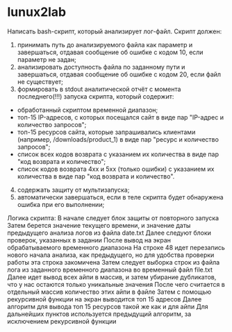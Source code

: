 # lunux2lab

Написать bash-скрипт, который анализирует лог-файл.
Скрипт должен:
1. принимать путь до анализируемого файла как параметр и завершаться, отдавая сообщение об ошибке с кодом 10, если параметр не задан;
2. анализировать доступность файла по заданному пути и завершаться, отдавая сообщение об ошибке с кодом 20, если файл не существует;
3. формировать в stdout аналитической отчёт с момента последнего(!!!) запуска скрипта, который содержит:
  - обработанный скриптом временной диапазон;
  - топ-15 IP-адресов, с которых посещался сайт в виде пар "IP-адрес и количество запросов";
  - топ-15 ресурсов сайта, которые запрашивались клиентами (например, /downloads/product_1) в виде пар "ресурс и количество запросов";
  - список всех кодов возврата с указанием их количества в виде пар "код возврата и количество";
  - список кодов возврата 4xx и 5xx (только ошибки) с указанием их количества в виде пар "код возврата и количество".
4. содержать защиту от мультизапуска;
5. автоматически завершаться, если в теле скрипта будет обнаружена ошибка при его выполнении;


Логика скрипта:
  	В начале следует блок защиты от повторного запуска
  Затем берется значение текущего времени, и значение даты предыдущего анализа логов из файла date.txt
  Далее следуют блоки проверок, указанных в задании
  После вывод на экран обрабатываемого временного диапазона
  На строке 48 идет перезапись нового начала анализа, как предыдущего, но для удобства проверки работы эта строка закомичена
  Затем следует выборка строк из файла лога из заданного временного диапазона во временный файл file.txt
  Далее идет вывод всех айпи в массив, и затем убирание дубликатов, что у нас остаются только уникальные значения
  После чего считается в отдельный массив количество этих айпи в файле
  Затем с помощью рекурсивной функции на экран выводится топ 15 адресов
  Далее алгоритм для вывода топ 15 ресурсов такой же как и для айпи
  Для дальнейших пунктов используется предыдущий алгоритм, за исключением рекурсивной функции
